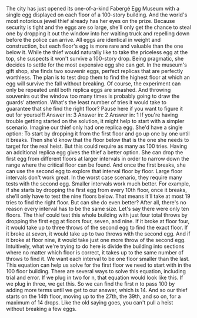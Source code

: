 The city has just opened its one-of-a-kind Fabergé Egg Museum with a single egg displayed on each floor of a 100-story building. And the world's most notorious jewel thief already has her eyes on the prize. Because security is tight and the eggs are so large, she'll only get the chance to steal one by dropping it out the window into her waiting truck and repelling down  before the police can arrive. All eggs are identical in weight and construction, but each floor's egg is more rare  and valuable than the one below it. While the thief would naturally like to take the priceless egg at the top, she suspects it won't survive a 100-story drop. Being pragmatic, she decides to settle for the most expensive egg she can get. In the museum's gift shop,  she finds two souvenir eggs, perfect replicas  that are perfectly worthless. The plan is to test drop them to find the highest floor  at which an egg will survive the fall without breaking. Of course, the experiment  can only be repeated until both replica eggs are smashed. And throwing souvenirs out the window too many times is probably going to draw  the guards' attention. What's the least number of tries it would take to guarantee that  she find the right floor? Pause here if you want  to figure it out for yourself! Answer in: 3 Answer in: 2 Answer in: 1 If you're having trouble getting started on the solution, it might help to start  with a simpler scenario. Imagine our thief only  had one replica egg. She'd have a single option: To start by dropping it  from the first floor and go up one by one until it breaks. Then she'd know that the floor below that is the one she needs  to target for the real heist. But this could require  as many as 100 tries. Having an additional replica egg gives the thief a better option. She can drop the first egg from different floors at larger intervals in order to narrow down the range where the critical floor can be found. And once the first breaks, she can use the second egg to explore that interval floor by floor. Large floor intervals don't work great. In the worst case scenario, they require many tests with the second egg. Smaller intervals work much better. For example, if she starts by dropping the first egg from every 10th floor, once it breaks, she'll only have to test the nine floors below. That means it'll take at most 19 tries to find the right floor. But can she do even better? After all, there's no reason  every interval has to be the same size. Let's say there were only ten floors. The thief could test this whole building with just four total throws by dropping the first egg at floors four, seven, and nine. If it broke at floor four, it would take up to three throws of the second egg to find the exact floor. If it broke at seven, it would take up to two throws with the second egg. And if it broke at floor nine, it would take just one more throw of the second egg. Intuitively, what we're trying to do here is divide the building into sections where no matter which floor is correct, it takes up to the same number of throws to find it. We want each interval to be one floor smaller than the last. This equation can help us solve for the first floor we need to start with in the 100 floor building. There are several ways  to solve this equation, including trial and error. If we plug in two for n, that equation would look like this. If we plug in three, we get this. So we can find the first n to pass 100 by adding more terms  until we get to our answer, which is 14. And so our thief starts on the 14th floor, moving up to the 27th, the 39th, and so on, for a maximum of 14 drops. Like the old saying goes, you can't  pull a heist without breaking a few eggs. 